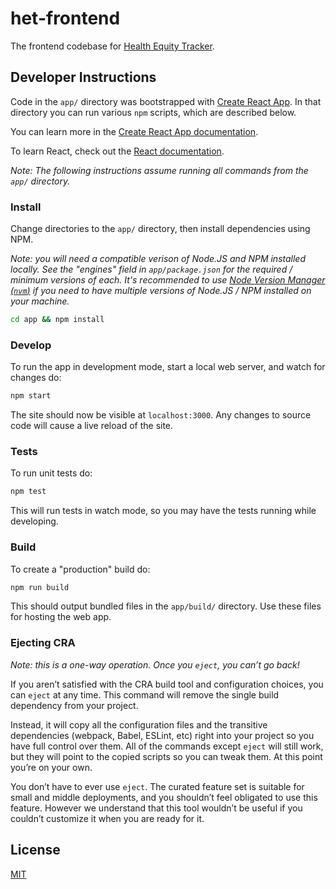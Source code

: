 # het-frontend

The frontend codebase for [Health Equity Tracker](https://healthequitytracker.org/).

## Developer Instructions 

Code in the `app/` directory was bootstrapped with [Create React App](https://github.com/facebook/create-react-app). In that directory you can run various `npm` scripts, which are described below.

You can learn more in the [Create React App documentation](https://facebook.github.io/create-react-app/docs/getting-started).

To learn React, check out the [React documentation](https://reactjs.org/).

_Note: The following instructions assume running all commands from the `app/` directory._

### Install

Change directories to the `app/` directory, then install dependencies using NPM.  

_Note: you will need a compatible verison of Node.JS and NPM installed locally. See the "engines" field in `app/package.json` for the required / minimum versions of each. It's recommended to use [Node Version Manager (`nvm`)](https://github.com/nvm-sh/nvm) if you need to have multiple versions of Node.JS / NPM installed on your machine._

```bash
cd app && npm install
```

### Develop

To run the app in development mode, start a local web server, and watch for changes do:

```bash
npm start
```

The site should now be visible at `localhost:3000`. Any changes to source code will cause a live reload of the site.

### Tests

To run unit tests do:

```bash
npm test
```

This will run tests in watch mode, so you may have the tests running while developing.

### Build

To create a "production" build do:

```bash
npm run build
```

This should output bundled files in the `app/build/` directory. Use these files for hosting the web app.

### Ejecting CRA

_Note: this is a one-way operation. Once you `eject`, you can’t go back!_

If you aren’t satisfied with the CRA build tool and configuration choices, you can `eject` at any time. This command will remove the single build dependency from your project.

Instead, it will copy all the configuration files and the transitive dependencies (webpack, Babel, ESLint, etc) right into your project so you have full control over them. All of the commands except `eject` will still work, but they will point to the copied scripts so you can tweak them. At this point you’re on your own.

You don’t have to ever use `eject`. The curated feature set is suitable for small and middle deployments, and you shouldn’t feel obligated to use this feature. However we understand that this tool wouldn’t be useful if you couldn’t customize it when you are ready for it.

## License

[MIT](./LICENSE)